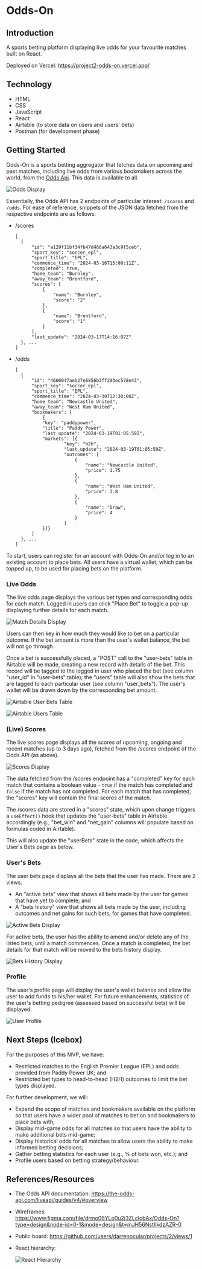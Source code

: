 # Odds-On

## Introduction

A sports betting platform displaying live odds for your favourite matches built on React.

Deployed on Vercel: https://project2-odds-on.vercel.app/

## Technology

- HTML
- CSS
- JavaScript
- React
- Airtable (to store data on users and users' bets)
- Postman (for development phase)

## Getting Started

Odds-On is a sports betting aggregator that fetches data on upcoming and past matches, including live odds from various bookmakers across the world, from the [Odds Api](https://the-odds-api.com/). This data is available to all.

![Odds Display](./public/assets/screenshots/odds-display.png)

Essentially, the Odds API has 2 endpoints of particular interest: `/scores` and `/odds`. For ease of reference, snippets of the JSON data fetched from the respective endpoints are as follows:

- /scores

  ```
  [
    {
        "id": "a129f11bf34fb47d466a643a3c9f5ceb",
        "sport_key": "soccer_epl",
        "sport_title": "EPL",
        "commence_time": "2024-03-16T15:00:11Z",
        "completed": true,
        "home_team": "Burnley",
        "away_team": "Brentford",
        "scores": [
            {
                "name": "Burnley",
                "score": "2"
            },
            {
                "name": "Brentford",
                "score": "1"
            }
        ],
        "last_update": "2024-03-17T14:16:07Z"
    }, ...
  ]
  ```

- /odds

  ```
  [
    {
        "id": "4606047aeb27e6856b3ff293ec578e43",
        "sport_key": "soccer_epl",
        "sport_title": "EPL",
        "commence_time": "2024-03-30T12:30:00Z",
        "home_team": "Newcastle United",
        "away_team": "West Ham United",
        "bookmakers": [
            {
            "key": "paddypower",
            "title": "Paddy Power",
            "last_update": "2024-03-19T01:05:59Z",
            "markets": [{
                    "key": "h2h",
                    "last_update": "2024-03-19T01:05:59Z",
                    "outcomes": [
                        {
                            "name": "Newcastle United",
                            "price": 1.75
                        },
                        {
                            "name": "West Ham United",
                            "price": 3.8
                        },
                        {
                            "name": "Draw",
                            "price": 4
                        }
                    ]
            }]}
        ]
    }, ...
  ]
  ```

To start, users can register for an account with Odds-On and/or log in to an existing account to place bets. All users have a virtual wallet, which can be topped up, to be used for placing bets on the platform.

### Live Odds

The live odds page displays the various bet types and corresponding odds for each match. Logged in users can click "Place Bet" to toggle a pop-up displaying further details for each match.

![Match Details Display](./public/assets/screenshots/match-details-modal.png)

Users can then key in how much they would like to bet on a particular outcome. If the bet amount is more than the user's wallet balance, the bet will not go through.

Once a bet is successfully placed, a "POST" call to the "user-bets" table in Airtable will be made, creating a new record with details of the bet. This record will be tagged to the logged in user who placed the bet (see column "user_id" in "user-bets" table); the "users" table will also show the bets that are tagged to each particular user (see column "user_bets"). The user's wallet will be drawn down by the corresponding bet amount.

![Airtable User Bets Table](./public/assets/screenshots/airtable-user-bets-table.png)

![Airtable Users Table](./public/assets/screenshots/airtable-users-table.png)

### (Live) Scores

The live scores page displays all the scores of upcoming, ongoing and recent matches (up to 3 days ago), fetched from the /scores endpoint of the Odds API (as above).

![Scores Display](./public/assets/screenshots/scores-display.png)

The data fetched from the /scores endpoint has a "completed" key for each match that contains a boolean value - `true` if the match has completed and `false` if the match has not completed. For each match that has completed, the "scores" key will contain the final scores of the match.

The /scores data are stored in a "scores" state, which upon change triggers a `useEffect()` hook that updates the "user-bets" table in Airtable accordingly (e.g., "bet_win" and "net_gain" columns will populate based on formulas coded in Airtable).

This will also update the "userBets" state in the code, which affects the User's Bets page as below.

### User's Bets

The user bets page displays all the bets that the user has made. There are 2 views.

- An "active bets" view that shows all bets made by the user for games that have yet to complete; and
- A "bets history" view that shows all bets made by the user, including outcomes and net gains for such bets, for games that have completed.

![Active Bets Display](./public/assets/screenshots/active-bets-display.png)

For active bets, the user has the ability to amend and/or delete any of the listed bets, until a match commences. Once a match is completed, the bet details for that match will be moved to the bets history display.

![Bets History Display](./public/assets/screenshots/bets-history-display.png)

### Profile

The user's profile page will display the user's wallet balance and allow the user to add funds to his/her wallet. For future enhancements, statistics of the user's betting pedigree (assessed based on successful bets) will be displayed.

![User Profile](./public/assets/screenshots/user-profile.png)

## Next Steps (Icebox)

For the purposes of this MVP, we have:

- Restricted matches to the English Premier League (EPL) and odds provided from Paddy Power UK; and
- Restricted bet types to head-to-head (H2H) outcomes to limit the bet types displayed.

For further development, we will:

- Expand the scope of matches and bookmakers available on the platform so that users have a wider pool of matches to bet on and bookmakers to place bets with;
- Display mid-game odds for all matches so that users have the ability to make additional bets mid-game;
- Display historical odds for all matches to allow users the ability to make informed betting decisions;
- Gather betting statistics for each user (e.g., % of bets won, etc.); and
- Profile users based on betting strategy/behaviour.

## References/Resources

- The Odds API documentation: https://the-odds-api.com/liveapi/guides/v4/#overview
- Wireframes: https://www.figma.com/file/drmo06YLo0u2j3ZLclobAx/Odds-On?type=design&node-id=0-1&mode=design&t=mJH56NstIlkdzAZR-0
- Public board: https://github.com/users/darrenocular/projects/2/views/1
- React hierarchy:

  ![React Hierarchy](./public/assets/odds-on-hierarchy.png)
